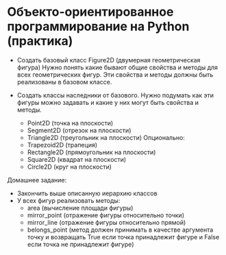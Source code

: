 # Объекто-ориентированное программирование на Python (практика)

- Создать базовый класс Figure2D (двумерная геометрическая фигура)
Нужно понять какие бывают общие свойства и методы для всех геометрических фигур. Эти свойства и методы должны быть реализованы в базовом классе.

- Создать классы наследники от базового. Нужно подумать как эти фигуры можно задавать и какие у них могут быть свойства и методы.
    - Point2D (точка на плоскости)
    - Segment2D (отрезок на плоскости)
    - Triangle2D (треугольник на плоскости)
  Опционально:
    - Trapezoid2D (трапеция)
    - Rectangle2D (прямоугольник на плоскости)
    - Square2D (квадрат на плоскости)
    - Circle2D (круг на плоскости)

Домашнее задание:
- Закончить выше описанную иерархию классов
- У всех фигур реализовать методы:
    - area (вычисление площади фигуры)
    - mirror_point (отражение фигуры относительно точки)
    - mirror_line (отражение фигуры относительно прямой)
    - belongs_point (метод должен принимать в качестве аргумента точку и возвращать True если точка принадлежит фигуре и False если точка не принадлежит фигуре)
